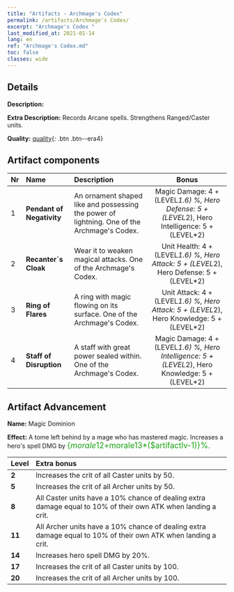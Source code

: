 ```yaml
---
title: "Artifacts - Archmage's Codex"
permalink: /artifacts/Archmage's Codex/
excerpt: "Archmage's Codex "
last_modified_at: 2021-01-14
lang: en
ref: "Archmage's Codex.md"
toc: false
classes: wide
---
```

## Details

 **Description:** 

 **Extra Description:** Records Arcane spells. Strengthens Ranged/Caster units.

 **Quality:** [quality](#artifact-components){: .btn .btn--era4}



## Artifact components

  |  Nr  |    Name  |  Description | Bonus | 
  |:-----|:---------|:-------------|:-----:| 
  | 1 | **Pendant of Negativity** | An ornament shaped like and possessing the power of lightning. One of the Archmage's Codex. | Magic Damage: 4 + (LEVEL*1.6) %, Hero Defense: 5 + (LEVEL*2), Hero Intelligence: 5 + (LEVEL*2) | 
  | 2 | **Recanter`s Cloak** | Wear it to weaken magical attacks. One of the Archmage's Codex. | Unit Health: 4 + (LEVEL*1.6) %, Hero Attack: 5 + (LEVEL*2), Hero Defense: 5 + (LEVEL*2) | 
  | 3 | **Ring of Flares** | A ring with magic flowing on its surface. One of the Archmage's Codex. | Unit Attack: 4 + (LEVEL*1.6) %, Hero Attack: 5 + (LEVEL*2), Hero Knowledge: 5 + (LEVEL*2) | 
  | 4 | **Staff of Disruption** | A staff with great power sealed within. One of the Archmage's Codex. | Magic Damage: 4 + (LEVEL*1.6) %, Hero Intelligence: 5 + (LEVEL*2), Hero Knowledge: 5 + (LEVEL*2) | 
## Artifact Advancement

 **Name:** Magic Dominion

 **Effect:** A tome left behind by a mage who has mastered magic. Increases a hero's spell DMG by <span style="color: #1ca216;font-size:18px">{$morale12+$morale13*($artifactlv-1)}%</span>.

  |  Level  |    Extra bonus  | 
  |:--------|:----------------| 
  | **2** | Increases the crit of all Caster units by 50. | 
  | **5** | Increases the crit of all Archer units by 50. | 
  | **8** | All Caster units have a 10% chance of dealing extra damage equal to 10% of their own ATK when landing a crit. | 
  | **11** | All Archer units have a 10% chance of dealing extra damage equal to 10% of their own ATK when landing a crit. | 
  | **14** | Increases hero spell DMG by 20%. | 
  | **17** | Increases the crit of all Caster units by 100. | 
  | **20** | Increases the crit of all Archer units by 100. | 
